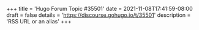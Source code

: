 +++
title = 'Hugo Forum Topic #35501'
date = 2021-11-08T17:41:59-08:00
draft = false
details = 'https://discourse.gohugo.io/t/35501'
description = 'RSS URL or an alias'
+++
